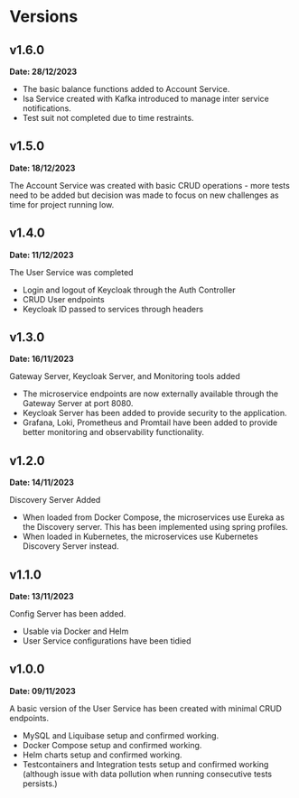# Versions

## v1.6.0
**Date: 28/12/2023**

+ The basic balance functions added to Account Service. 
+ Isa Service created with Kafka introduced to manage inter service notifications.
+ Test suit not completed due to time restraints.

## v1.5.0
**Date: 18/12/2023**

The Account Service was created with basic CRUD operations - more tests need to be added but decision was made to focus on new challenges as time for project running low.


## v1.4.0
**Date: 11/12/2023**

The User Service was completed
+ Login and logout of Keycloak through the Auth Controller
+ CRUD User endpoints
+ Keycloak ID passed to services through headers

## v1.3.0
**Date: 16/11/2023**

Gateway Server, Keycloak Server, and Monitoring tools added
+ The microservice endpoints are now externally available through the Gateway Server at port 8080.
+ Keycloak Server has been added to provide security to the application.
+ Grafana, Loki, Prometheus and Promtail have been added to provide better monitoring and observability functionality.


## v1.2.0
**Date: 14/11/2023**

Discovery Server Added
+ When loaded from Docker Compose, the microservices use Eureka as the Discovery server. This has been implemented using spring profiles.
+ When loaded in Kubernetes, the microservices use Kubernetes Discovery Server instead.

## v1.1.0
**Date: 13/11/2023**

Config Server has been added.
+ Usable via Docker and Helm
+ User Service configurations have been tidied

## v1.0.0
**Date: 09/11/2023**

A basic version of the User Service has been created with minimal CRUD endpoints.
+ MySQL and Liquibase setup and confirmed working.
+ Docker Compose setup and confirmed working.
+ Helm charts setup and confirmed working.
+ Testcontainers and Integration tests setup and confirmed working (although issue with data pollution when running consecutive tests persists.)
